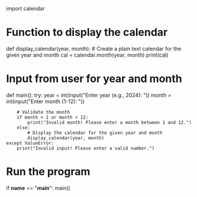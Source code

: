 import calendar

# Function to display the calendar
def display_calendar(year, month):
    # Create a plain text calendar for the given year and month
    cal = calendar.month(year, month)
    print(cal)

# Input from user for year and month
def main():
    try:
        year = int(input("Enter year (e.g., 2024): "))
        month = int(input("Enter month (1-12): "))

        # Validate the month
        if month < 1 or month > 12:
            print("Invalid month! Please enter a month between 1 and 12.")
        else:
            # Display the calendar for the given year and month
            display_calendar(year, month)
    except ValueError:
        print("Invalid input! Please enter a valid number.")

# Run the program
if __name__ == "__main__":
    main()
